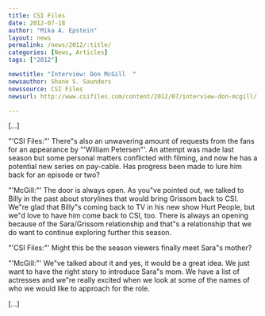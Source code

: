 ```yaml
---
title: CSI Files
date: 2012-07-18
author: "Mika A. Epstein"
layout: news
permalink: /news/2012/:title/
categories: [News, Articles]
tags: ["2012"]

newstitle: "Interview: Don McGill  "
newsauthor: Shane S. Saunders
newssource: CSI Files
newsurl: http://www.csifiles.com/content/2012/07/interview-don-mcgill/

---
```


[...]

"'CSI Files:"' There"s also an unwavering amount of requests from the fans for an appearance by "'William Petersen"'. An attempt was made last season but some personal matters conflicted with filming, and now he has a potential new series on pay-cable. Has progress been made to lure him back for an episode or two?

"'McGill:"' The door is always open. As you"ve pointed out, we talked to Billy in the past about storylines that would bring Grissom back to CSI. We"re glad that Billy"s coming back to TV in his new show Hurt People, but we"d love to have him come back to CSI, too. There is always an opening because of the Sara/Grissom relationship and that"s a relationship that we do want to continue exploring further this season.

"'CSI Files:"' Might this be the season viewers finally meet Sara"s mother?

"'McGill:"' We"ve talked about it and yes, it would be a great idea. We just want to have the right story to introduce Sara"s mom. We have a list of actresses and we"re really excited when we look at some of the names of who we would like to approach for the role.

[...]
